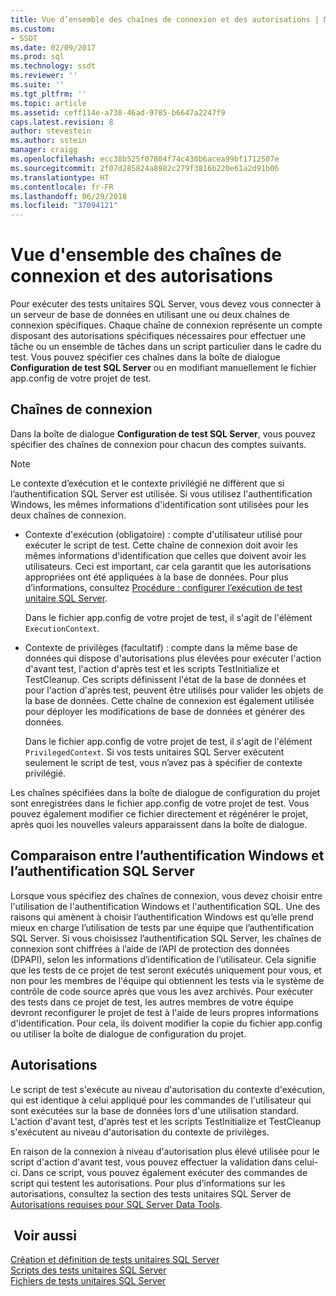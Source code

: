 ```yaml
---
title: Vue d’ensemble des chaînes de connexion et des autorisations | Microsoft Docs
ms.custom:
- SSDT
ms.date: 02/09/2017
ms.prod: sql
ms.technology: ssdt
ms.reviewer: ''
ms.suite: ''
ms.tgt_pltfrm: ''
ms.topic: article
ms.assetid: ceff114e-a738-46ad-9785-b6647a2247f9
caps.latest.revision: 8
author: stevestein
ms.author: sstein
manager: craigg
ms.openlocfilehash: ecc38b525f07804f74c430b6acea99bf1712507e
ms.sourcegitcommit: 2f07d285824a8982c279f3816b220e61a2d91b06
ms.translationtype: HT
ms.contentlocale: fr-FR
ms.lasthandoff: 06/29/2018
ms.locfileid: "37094121"
---
```

# <a name="overview-of-connection-strings-and-permissions"></a>Vue d'ensemble des chaînes de connexion et des autorisations
Pour exécuter des tests unitaires SQL Server, vous devez vous connecter à un serveur de base de données en utilisant une ou deux chaînes de connexion spécifiques. Chaque chaîne de connexion représente un compte disposant des autorisations spécifiques nécessaires pour effectuer une tâche ou un ensemble de tâches dans un script particulier dans le cadre du test. Vous pouvez spécifier ces chaînes dans la boîte de dialogue **Configuration de test SQL Server** ou en modifiant manuellement le fichier app.config de votre projet de test.  
  
## <a name="connection-strings"></a>Chaînes de connexion  
Dans la boîte de dialogue **Configuration de test SQL Server**, vous pouvez spécifier des chaînes de connexion pour chacun des comptes suivants.  
  
> [!NOTE]  
> Le contexte d’exécution et le contexte privilégié ne diffèrent que si l’authentification SQL Server est utilisée. Si vous utilisez l'authentification Windows, les mêmes informations d'identification sont utilisées pour les deux chaînes de connexion.  
  
-   Contexte d'exécution (obligatoire) : compte d'utilisateur utilisé pour exécuter le script de test. Cette chaîne de connexion doit avoir les mêmes informations d'identification que celles que doivent avoir les utilisateurs. Ceci est important, car cela garantit que les autorisations appropriées ont été appliquées à la base de données. Pour plus d’informations, consultez [Procédure : configurer l’exécution de test unitaire SQL Server](../ssdt/how-to-configure-sql-server-unit-test-execution.md).  
  
    Dans le fichier app.config de votre projet de test, il s'agit de l'élément `ExecutionContext`.  
  
-   Contexte de privilèges (facultatif) : compte dans la même base de données qui dispose d'autorisations plus élevées pour exécuter l'action d'avant test, l'action d'après test et les scripts TestInitialize et TestCleanup. Ces scripts définissent l'état de la base de données et pour l'action d'après test, peuvent être utilisés pour valider les objets de la base de données. Cette chaîne de connexion est également utilisée pour déployer les modifications de base de données et générer des données.  
  
    Dans le fichier app.config de votre projet de test, il s'agit de l'élément `PrivilegedContext`. Si vos tests unitaires SQL Server exécutent seulement le script de test, vous n’avez pas à spécifier de contexte privilégié.  
  
Les chaînes spécifiées dans la boîte de dialogue de configuration du projet sont enregistrées dans le fichier app.config de votre projet de test. Vous pouvez également modifier ce fichier directement et régénérer le projet, après quoi les nouvelles valeurs apparaissent dans la boîte de dialogue.  
  
## <a name="windows-authentication-versus-sql-server-authentication"></a>Comparaison entre l’authentification Windows et l’authentification SQL Server  
Lorsque vous spécifiez des chaînes de connexion, vous devez choisir entre l'utilisation de l'authentification Windows et l'authentification SQL. Une des raisons qui amènent à choisir l’authentification Windows est qu’elle prend mieux en charge l’utilisation de tests par une équipe que l’authentification SQL Server. Si vous choisissez l’authentification SQL Server, les chaînes de connexion sont chiffrées à l’aide de l’API de protection des données (DPAPI), selon les informations d’identification de l’utilisateur. Cela signifie que les tests de ce projet de test seront exécutés uniquement pour vous, et non pour les membres de l'équipe qui obtiennent les tests via le système de contrôle de code source après que vous les avez archivés. Pour exécuter des tests dans ce projet de test, les autres membres de votre équipe devront reconfigurer le projet de test à l'aide de leurs propres informations d'identification. Pour cela, ils doivent modifier la copie du fichier app.config ou utiliser la boîte de dialogue de configuration du projet.  
  
## <a name="permissions"></a>Autorisations  
Le script de test s'exécute au niveau d'autorisation du contexte d'exécution, qui est identique à celui appliqué pour les commandes de l'utilisateur qui sont exécutées sur la base de données lors d'une utilisation standard. L'action d'avant test, d'après test et les scripts TestInitialize et TestCleanup s'exécutent au niveau d'autorisation du contexte de privilèges.  
  
En raison de la connexion à niveau d'autorisation plus élevé utilisée pour le script d'action d'avant test, vous pouvez effectuer la validation dans celui-ci. Dans ce script, vous pouvez également exécuter des commandes de script qui testent les autorisations. Pour plus d’informations sur les autorisations, consultez la section des tests unitaires SQL Server de [Autorisations requises pour SQL Server Data Tools](../ssdt/required-permissions-for-sql-server-data-tools.md).  
  
## <a name="see-also"></a> Voir aussi  
[Création et définition de tests unitaires SQL Server](../ssdt/creating-and-defining-sql-server-unit-tests.md)  
[Scripts des tests unitaires SQL Server](../ssdt/scripts-in-sql-server-unit-tests.md)  
[Fichiers de tests unitaires SQL Server](../ssdt/sql-server-unit-test-files.md)  
  
